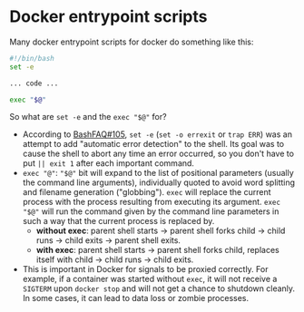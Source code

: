 # Docker entrypoint scripts

Many docker entrypoint scripts for docker do something like this:

```bash
#!/bin/bash
set -e

... code ...

exec "$@"
```

So what are `set -e` and the `exec "$@"` for?

- According to [BashFAQ#105](http://mywiki.wooledge.org/BashFAQ/105), `set -e` (`set -o errexit` or `trap ERR`) was an attempt to add "automatic error detection" to the shell. Its goal was to cause the shell to abort any time an error occurred, so you don't have to put `|| exit 1` after each important command.
- `exec "@"`: `"$@"` bit will expand to the list of positional parameters (usually the command line arguments), individually quoted to avoid word splitting and filename generation ("globbing"). `exec` will replace the current process with the process resulting from executing its argument. `exec "$@"` will run the command given by the command line parameters in such a way that the current process is replaced by.
  - **without exec**: parent shell starts -> parent shell forks child -> child runs -> child exits -> parent shell exits.
  - **with exec**: parent shell starts -> parent shell forks child, replaces itself with child -> child runs -> child exits.
- This is important in Docker for signals to be proxied correctly. For example, if a container was started without `exec`, it will not receive a `SIGTERM` upon `docker stop` and will not get a chance to shutdown cleanly. In some cases, it can lead to data loss or zombie processes.
